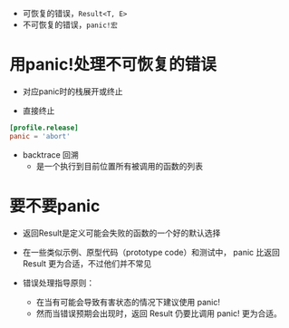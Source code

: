 - 可恢复的错误，`Result<T, E>`
- 不可恢复的错误，`panic!宏`

# 用panic!处理不可恢复的错误

- 对应panic时的栈展开或终止

- 直接终止
```toml
[profile.release]
panic = 'abort'
```

- backtrace 回溯
  - 是一个执行到目前位置所有被调用的函数的列表

# 要不要panic

- 返回Result是定义可能会失败的函数的一个好的默认选择

- 在一些类似示例、原型代码（prototype code）和测试中， panic 比返回 Result 更为合适，不过他们并不常见

- 错误处理指导原则：
  - 在当有可能会导致有害状态的情况下建议使用 panic!
  - 然而当错误预期会出现时，返回 Result 仍要比调用 panic! 更为合适。
